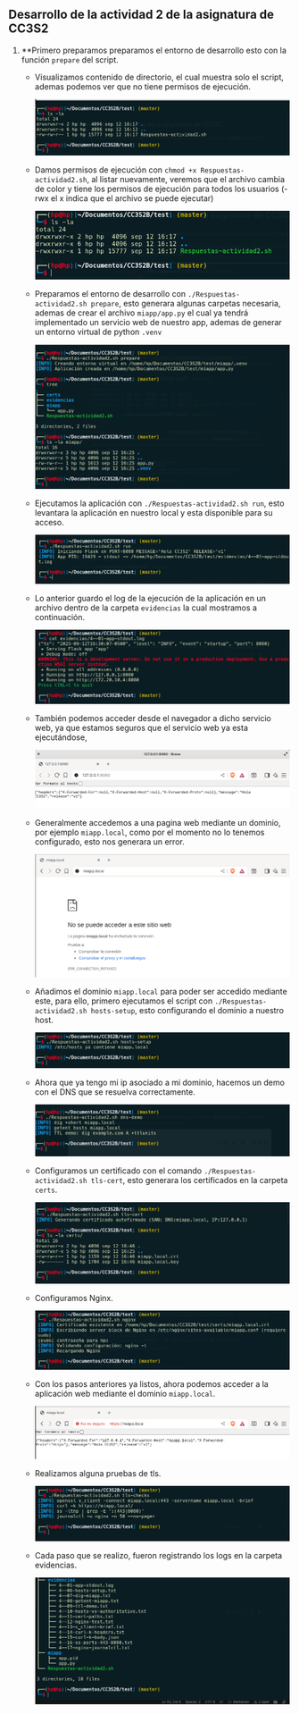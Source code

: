 ## Desarrollo de la actividad 2 de la asignatura de CC3S2

1. **Primero preparamos preparamos el entorno de desarrollo esto con la función `prepare` del script.

    * Visualizamos contenido de directorio, el cual muestra solo el script, ademas podemos ver que no tiene permisos de ejecución.

      ![](img/image.png)

    * Damos permisos de ejecución con `chmod +x Respuestas-actividad2.sh`, al listar nuevamente, veremos que el archivo cambia de color y tiene los permisos de ejecución para todos los usuarios (-rwx el x indica que el archivo se puede ejecutar)

      ![](img/image-1.png)

    * Preparamos el entorno de desarrollo con `./Respuestas-actividad2.sh prepare`, esto generara algunas carpetas necesaria, ademas de crear el archivo `miapp/app.py` el cual ya tendrá implementado un servicio web de nuestro app, ademas de generar un entorno virtual de python `.venv`

      ![](img/image-2.png)

    * Ejecutamos la aplicación con `./Respuestas-actividad2.sh run`, esto levantara la aplicación en nuestro local y esta disponible para su acceso.

      ![](img/image-3.png)

    * Lo anterior guardo el log de la ejecución de la aplicación en un archivo dentro de la carpeta `evidencias` la cual mostramos a continuación.

      ![](img/image-4.png)

    * También podemos acceder desde el navegador a dicho servicio web, ya que estamos seguros que el servicio web ya esta ejecutándose,

      ![](img/image-5.png)

    * Generalmente accedemos a una pagina web mediante un dominio, por ejemplo `miapp.local`, como por el momento no lo tenemos configurado, esto nos generara un error.

      ![](img/image-6.png)

    * Añadimos el dominio `miapp.local` para poder ser accedido mediante este, para ello, primero ejecutamos el script con `./Respuestas-actividad2.sh hosts-setup`, esto configurando el dominio a nuestro host.

      ![](img/image-7.png)

    * Ahora que ya tengo mi ip asociado a mi dominio, hacemos un demo con el DNS que se resuelva correctamente.

      ![](img/image-8.png)

    * Configuramos un certificado con el comando `./Respuestas-actividad2.sh tls-cert`, esto generara los certificados en la carpeta `certs`.

      ![](img/image-9.png)

    * Configuramos Nginx.

      ![](img/image-10.png)

    * Con los pasos anteriores ya listos, ahora podemos acceder a la aplicación web mediante el dominio `miapp.local`.

      ![](img/image-11.png)

    * Realizamos alguna pruebas de tls.

      ![](img/image-12.png)

    * Cada paso que se realizo, fueron registrando los logs en la carpeta evidencias.

      ![](img/image-13.png)
